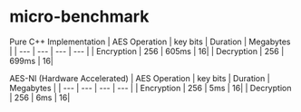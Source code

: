 # **micro-benchmark**

Pure C++ Implementation
| AES Operation | key bits | Duration | Megabytes |
| --- | --- | --- | --- |
| Encryption | 256 | 605ms | 16|
| Decryption | 256 | 699ms | 16|

AES-NI (Hardware Accelerated)
| AES Operation | key bits | Duration | Megabytes |
| --- | --- | --- | --- |
| Encryption | 256 | 5ms | 16|
| Decryption | 256 | 6ms | 16|

